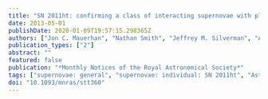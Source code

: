```yaml
---
title: "SN 2011ht: confirming a class of interacting supernovae with plateau light curves (Type IIn-P)"
date: 2013-05-01
publishDate: 2020-01-09T19:57:15.298365Z
authors: ["Jon C. Mauerhan", "Nathan Smith", "Jeffrey M. Silverman", "Alexei V. Filippenko", "Adam N. Morgan", "S. Bradley Cenko", "Mohan Ganeshalingam", "Kelsey I. Clubb", "Joshua S. Bloom", "Thomas Matheson", "Peter Milne"]
publication_types: ["2"]
abstract: ""
featured: false
publication: "*Monthly Notices of the Royal Astronomical Society*"
tags: ["supernovae: general", "supernovae: individual: SN 2011ht", "Astrophysics - Solar and Stellar Astrophysics", "Astrophysics - Astrophysics of Galaxies", "Astrophysics - High Energy Astrophysical Phenomena"]
doi: "10.1093/mnras/stt360"
---
```


